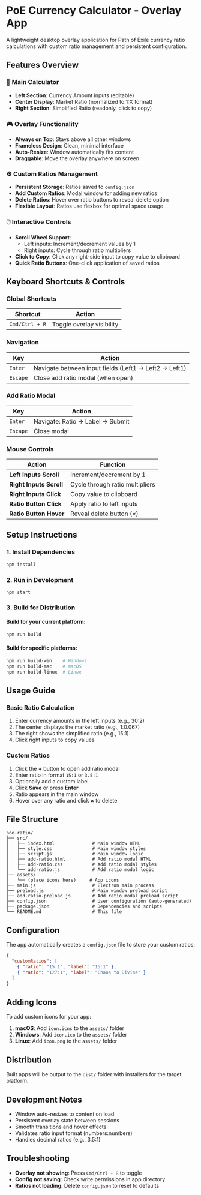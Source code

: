 # PoE Currency Calculator - Overlay App

A lightweight desktop overlay application for Path of Exile currency ratio calculations with custom ratio management and persistent configuration.

## Features Overview

### 🎯 **Main Calculator**
- **Left Section**: Currency Amount inputs (editable)
- **Center Display**: Market Ratio (normalized to 1:X format)
- **Right Section**: Simplified Ratio (readonly, click to copy)

### 🎮 **Overlay Functionality**
- **Always on Top**: Stays above all other windows
- **Frameless Design**: Clean, minimal interface
- **Auto-Resize**: Window automatically fits content
- **Draggable**: Move the overlay anywhere on screen

### ⚙️ **Custom Ratios Management**
- **Persistent Storage**: Ratios saved to `config.json`
- **Add Custom Ratios**: Modal window for adding new ratios
- **Delete Ratios**: Hover over ratio buttons to reveal delete option
- **Flexible Layout**: Ratios use flexbox for optimal space usage

### 🖱️ **Interactive Controls**
- **Scroll Wheel Support**:
  - Left inputs: Increment/decrement values by 1
  - Right inputs: Cycle through ratio multipliers
- **Click to Copy**: Click any right-side input to copy value to clipboard
- **Quick Ratio Buttons**: One-click application of saved ratios

## Keyboard Shortcuts & Controls

### Global Shortcuts
| Shortcut | Action |
|----------|--------|
| `Cmd/Ctrl + R` | Toggle overlay visibility |

### Navigation
| Key | Action |
|-----|--------|
| `Enter` | Navigate between input fields (Left1 → Left2 → Left1) |
| `Escape` | Close add ratio modal (when open) |

### Add Ratio Modal
| Key | Action |
|-----|--------|
| `Enter` | Navigate: Ratio → Label → Submit |
| `Escape` | Close modal |

### Mouse Controls
| Action | Function |
|--------|----------|
| **Left Inputs Scroll** | Increment/decrement by 1 |
| **Right Inputs Scroll** | Cycle through ratio multipliers |
| **Right Inputs Click** | Copy value to clipboard |
| **Ratio Button Click** | Apply ratio to left inputs |
| **Ratio Button Hover** | Reveal delete button (×) |

## Setup Instructions

### 1. Install Dependencies
```bash
npm install
```

### 2. Run in Development
```bash
npm start
```

### 3. Build for Distribution

#### Build for your current platform:
```bash
npm run build
```

#### Build for specific platforms:
```bash
npm run build-win    # Windows
npm run build-mac    # macOS
npm run build-linux  # Linux
```

## Usage Guide

### Basic Ratio Calculation
1. Enter currency amounts in the left inputs (e.g., 30:2)
2. The center displays the market ratio (e.g., 1:0.067)
3. The right shows the simplified ratio (e.g., 15:1)
4. Click right inputs to copy values

### Custom Ratios
1. Click the **+** button to open add ratio modal
2. Enter ratio in format `15:1` or `3.5:1`
3. Optionally add a custom label
4. Click **Save** or press **Enter**
5. Ratio appears in the main window
6. Hover over any ratio and click **×** to delete

## File Structure

```
poe-ratio/
├── src/
│   ├── index.html              # Main window HTML
│   ├── style.css               # Main window styles
│   ├── script.js               # Main window logic
│   ├── add-ratio.html          # Add ratio modal HTML
│   ├── add-ratio.css           # Add ratio modal styles
│   └── add-ratio.js            # Add ratio modal logic
├── assets/
│   └── (place icons here)     # App icons
├── main.js                     # Electron main process
├── preload.js                  # Main window preload script
├── add-ratio-preload.js        # Add ratio modal preload script
├── config.json                 # User configuration (auto-generated)
├── package.json                # Dependencies and scripts
└── README.md                   # This file
```

## Configuration

The app automatically creates a `config.json` file to store your custom ratios:

```json
{
  "customRatios": [
    { "ratio": "15:1", "label": "15:1" },
    { "ratio": "127:1", "label": "Chaos to Divine" }
  ]
}
```

## Adding Icons

To add custom icons for your app:

1. **macOS**: Add `icon.icns` to the `assets/` folder
2. **Windows**: Add `icon.ico` to the `assets/` folder
3. **Linux**: Add `icon.png` to the `assets/` folder

## Distribution

Built apps will be output to the `dist/` folder with installers for the target platform.

## Development Notes

- Window auto-resizes to content on load
- Persistent overlay state between sessions
- Smooth transitions and hover effects
- Validates ratio input format (numbers:numbers)
- Handles decimal ratios (e.g., 3.5:1)

## Troubleshooting

- **Overlay not showing**: Press `Cmd/Ctrl + R` to toggle
- **Config not saving**: Check write permissions in app directory
- **Ratios not loading**: Delete `config.json` to reset to defaults
